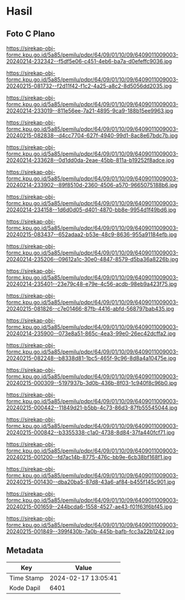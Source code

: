 # Hasil

## Foto C Plano

https://sirekap-obj-formc.kpu.go.id/5a85/pemilu/pdpr/64/09/01/10/09/6409011009003-20240214-232342--f5df5e06-c451-4eb6-ba7a-d0efeffc9036.jpg

https://sirekap-obj-formc.kpu.go.id/5a85/pemilu/pdpr/64/09/01/10/09/6409011009003-20240215-081732--f2d11f42-f1c2-4a25-a8c2-8d5056dd2035.jpg

https://sirekap-obj-formc.kpu.go.id/5a85/pemilu/pdpr/64/09/01/10/09/6409011009003-20240214-233019--811e56ee-7a21-4895-9ca9-188b15ee9963.jpg

https://sirekap-obj-formc.kpu.go.id/5a85/pemilu/pdpr/64/09/01/10/09/6409011009003-20240215-082838--d4cc7704-627f-4940-99d1-8ac8e67bdc7b.jpg

https://sirekap-obj-formc.kpu.go.id/5a85/pemilu/pdpr/64/09/01/10/09/6409011009003-20240214-233628--0d1dd0da-2eae-45bb-811a-b19252f8adce.jpg

https://sirekap-obj-formc.kpu.go.id/5a85/pemilu/pdpr/64/09/01/10/09/6409011009003-20240214-233902--89f8510d-2360-4506-a570-9665075188b6.jpg

https://sirekap-obj-formc.kpu.go.id/5a85/pemilu/pdpr/64/09/01/10/09/6409011009003-20240214-234158--1d6d0d05-d401-4870-bb8e-9954d1f49bd6.jpg

https://sirekap-obj-formc.kpu.go.id/5a85/pemilu/pdpr/64/09/01/10/09/6409011009003-20240215-083437--652adaa2-b53e-48c9-8636-955a91184efb.jpg

https://sirekap-obj-formc.kpu.go.id/5a85/pemilu/pdpr/64/09/01/10/09/6409011009003-20240214-235206--09612a1c-30e0-4847-8579-d5ba36a8226b.jpg

https://sirekap-obj-formc.kpu.go.id/5a85/pemilu/pdpr/64/09/01/10/09/6409011009003-20240214-235401--23e79c48-e79e-4c56-acdb-98eb9a423f75.jpg

https://sirekap-obj-formc.kpu.go.id/5a85/pemilu/pdpr/64/09/01/10/09/6409011009003-20240215-081826--c7e01466-87fb-4416-abfd-568797bab435.jpg

https://sirekap-obj-formc.kpu.go.id/5a85/pemilu/pdpr/64/09/01/10/09/6409011009003-20240214-235900--073e8a51-865c-4ea3-99e0-26ec42dcffa2.jpg

https://sirekap-obj-formc.kpu.go.id/5a85/pemilu/pdpr/64/09/01/10/09/6409011009003-20240215-082248--b8338d81-1bc5-465f-9c96-8d8a4a10475e.jpg

https://sirekap-obj-formc.kpu.go.id/5a85/pemilu/pdpr/64/09/01/10/09/6409011009003-20240215-000309--5197937b-3d0b-436b-8f03-1c940f8c96b0.jpg

https://sirekap-obj-formc.kpu.go.id/5a85/pemilu/pdpr/64/09/01/10/09/6409011009003-20240215-000442--11849d21-b5bb-4c73-86d3-87fb55545044.jpg

https://sirekap-obj-formc.kpu.go.id/5a85/pemilu/pdpr/64/09/01/10/09/6409011009003-20240215-000842--b3355338-c1a0-4738-8d84-37fa440fcf71.jpg

https://sirekap-obj-formc.kpu.go.id/5a85/pemilu/pdpr/64/09/01/10/09/6409011009003-20240215-001200--fd7ac14b-8775-476c-bb9e-6cb38bf168f1.jpg

https://sirekap-obj-formc.kpu.go.id/5a85/pemilu/pdpr/64/09/01/10/09/6409011009003-20240215-001430--dba20ba5-87d8-43a6-af84-b455f145c901.jpg

https://sirekap-obj-formc.kpu.go.id/5a85/pemilu/pdpr/64/09/01/10/09/6409011009003-20240215-001659--244bcda6-1558-4527-ae43-f01f63f6bf45.jpg

https://sirekap-obj-formc.kpu.go.id/5a85/pemilu/pdpr/64/09/01/10/09/6409011009003-20240215-001849--399f430b-7a0b-445b-bafb-fcc3a22b1242.jpg


## Metadata

| Key        | Value               |
| ---------- | ------------------- |
| Time Stamp | 2024-02-17 13:05:41 |
| Kode Dapil | 6401                |



